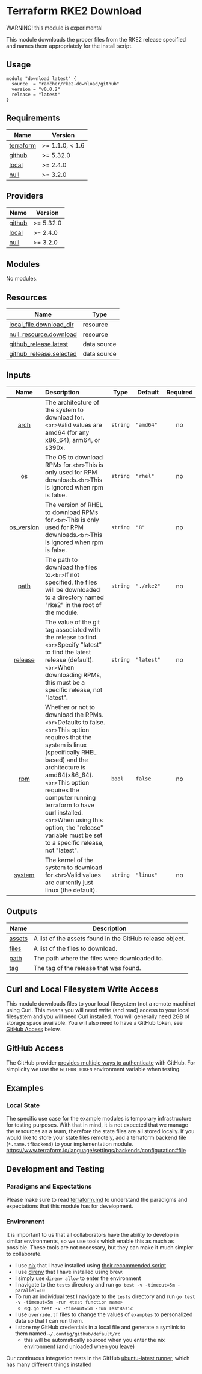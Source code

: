 # Terraform RKE2 Download

WARNING! this module is experimental

This module downloads the proper files from the RKE2 release specified and names them appropriately for the install script.

## Usage

```hcl
module "download_latest" {
  source  = "rancher/rke2-download/github"
  version = "v0.0.2"
  release = "latest"
}
```

## Requirements

| Name                              | Version         |
| --------------------------------- | --------------- |
| [terraform](#requirement\_terraform) | >= 1.1.0, < 1.6 |
| [github](#requirement\_github)       | >= 5.32.0       |
| [local](#requirement\_local)         | >= 2.4.0        |
| [null](#requirement\_null)           | >= 3.2.0        |

## Providers

| Name                     | Version   |
| ------------------------ | --------- |
| [github](#provider\_github) | >= 5.32.0 |
| [local](#provider\_local)   | >= 2.4.0  |
| [null](#provider\_null)     | >= 3.2.0  |

## Modules

No modules.

## Resources

| Name                                                                                                                 | Type        |
| -------------------------------------------------------------------------------------------------------------------- | ----------- |
| [local_file.download_dir](https://registry.terraform.io/providers/hashicorp/local/latest/docs/resources/file)           | resource    |
| [null_resource.download](https://registry.terraform.io/providers/hashicorp/null/latest/docs/resources/resource)         | resource    |
| [github_release.latest](https://registry.terraform.io/providers/integrations/github/latest/docs/data-sources/release)   | data source |
| [github_release.selected](https://registry.terraform.io/providers/integrations/github/latest/docs/data-sources/release) | data source |

## Inputs

|              Name              | Description                                                                                                                                                                                                                                                                                                                                                                     | Type       | Default      | Required |
| :-----------------------------: | :------------------------------------------------------------------------------------------------------------------------------------------------------------------------------------------------------------------------------------------------------------------------------------------------------------------------------------------------------------------------------ | ---------- | ------------ | :------: |
|        [arch](#input\_arch)        | The architecture of the system to download for.`<br>`Valid values are amd64 (for any x86\_64), arm64, or s390x.                                                                                                                                                                                                                                                               | `string` | `"amd64"`  |    no    |
|          [os](#input\_os)          | The OS to download RPMs for.`<br>`This is only used for RPM downloads.`<br>`This is ignored when rpm is false.                                                                                                                                                                                                                                                              | `string` | `"rhel"`   |    no    |
| [os\_version](#input\_os\_version) | The version of RHEL to download RPMs for.`<br>`This is only used for RPM downloads.`<br>`This is ignored when rpm is false.                                                                                                                                                                                                                                                 | `string` | `"8"`      |    no    |
|        [path](#input\_path)        | The path to download the files to.`<br>`If not specified, the files will be downloaded to a directory named "rke2" in the root of the module.                                                                                                                                                                                                                                 | `string` | `"./rke2"` |    no    |
|     [release](#input\_release)     | The value of the git tag associated with the release to find.`<br>`Specify "latest" to find the latest release (default).`<br>`When downloading RPMs, this must be a specific release, not "latest".                                                                                                                                                                        | `string` | `"latest"` |    no    |
|         [rpm](#input\_rpm)         | Whether or not to download the RPMs.`<br>`Defaults to false.`<br>`This option requires that the system is linux (specifically RHEL based) and the architecture is amd64(x86\_64).`<br>`This option requires the computer running terraform to have curl installed.`<br>`When using this option, the "release" variable must be set to a specific release, not "latest". | `bool`   | `false`    |    no    |
|      [system](#input\_system)      | The kernel of the system to download for.`<br>`Valid values are currently just linux (the default).                                                                                                                                                                                                                                                                           | `string` | `"linux"`  |    no    |

## Outputs

| Name                   | Description                                              |
| ---------------------- | -------------------------------------------------------- |
| [assets](#output\_assets) | A list of the assets found in the GitHub release object. |
| [files](#output\_files)   | A list of the files to download.                         |
| [path](#output\_path)     | The path where the files were downloaded to.             |
| [tag](#output\_tag)       | The tag of the release that was found.                   |

## Curl and Local Filesystem Write Access

This module downloads files to your local filesystem (not a remote machine) using Curl.
This means you will need write (and read) access to your local filesystem and you will need Curl installed.
You will generally need 2GB of storage space available.
You will also need to have a GitHub token, see [GitHub Access](#github-access) below.

## GitHub Access

The GitHub provider [provides multiple ways to authenticate](https://registry.terraform.io/providers/integrations/github/latest/docs#authentication) with GitHub.
For simplicity we use the `GITHUB_TOKEN` environment variable when testing.

## Examples

### Local State

The specific use case for the example modules is temporary infrastructure for testing purposes.
With that in mind, it is not expected that we manage the resources as a team, therefore the state files are all stored locally.
If you would like to store your state files remotely, add a terraform backend file (`*.name.tfbackend`) to your implementation module.
https://www.terraform.io/language/settings/backends/configuration#file

## Development and Testing

### Paradigms and Expectations

Please make sure to read [terraform.md](./terraform.md) to understand the paradigms and expectations that this module has for development.

### Environment

It is important to us that all collaborators have the ability to develop in similar environments, so we use tools which enable this as much as possible.
These tools are not necessary, but they can make it much simpler to collaborate.

* I use [nix](https://nixos.org/) that I have installed using [their recommended script](https://nixos.org/download.html#nix-install-macos)
* I use [direnv](https://direnv.net/) that I have installed using brew.
* I simply use `direnv allow` to enter the environment
* I navigate to the `tests` directory and run `go test -v -timeout=5m -parallel=10`
* To run an individual test I navigate to the `tests` directory and run `go test -v -timeout=5m -run <test function name>`
  * eg. `go test -v -timeout=5m -run TestBasic`
* I use `override.tf` files to change the values of `examples` to personalized data so that I can run them.
* I store my GitHub credentials in a local file and generate a symlink to them named `~/.config/github/default/rc`
  * this will be automatically sourced when you enter the nix environment (and unloaded when you leave)

Our continuous integration tests in the GitHub [ubuntu-latest runner](https://github.com/actions/runner-images/blob/main/images/linux/Ubuntu2204-Readme.md), which has many different things installed
